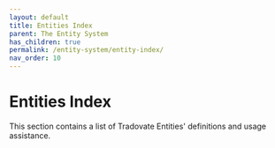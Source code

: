 ```yaml
---
layout: default
title: Entities Index
parent: The Entity System
has_children: true
permalink: /entity-system/entity-index/
nav_order: 10
---
```


# Entities Index

This section contains a list of Tradovate Entities' definitions and usage assistance.


